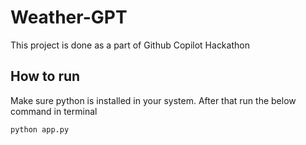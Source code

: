 # Weather-GPT
This project is done as a part of Github Copilot Hackathon

## How to run
Make sure python is installed in your system.
After that run the below command in terminal
```
python app.py
```
 
